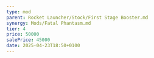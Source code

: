 ```yaml
---
type: mod
parent: Rocket Launcher/Stock/First Stage Booster.md
synergy: Mods/Fatal Phantasm.md
tier: 4
price: 50000
salePrice: 45000
date: 2025-04-23T18:50+0100
---
```

